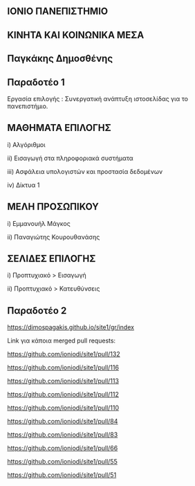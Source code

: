 ## ΙΟΝΙΟ ΠΑΝΕΠΙΣΤΗΜΙΟ

## ΚΙΝΗΤΑ ΚΑΙ ΚΟΙΝΩΝΙΚΑ ΜΕΣΑ

## Παγκάκης Δημοσθένης

## Παραδοτέο 1

Εργασία επιλογής : Συνεργατική ανάπτυξη ιστοσελίδας για το πανεπιστήμιο.

## ΜΑΘΗΜΑΤΑ ΕΠΙΛΟΓΗΣ

i) Αλγόριθμοι

ii) Εισαγωγή στα πληροφοριακά συστήματα

iii) Ασφάλεια υπολογιστών και προστασία δεδομένων

iv) Δίκτυα 1

## ΜΕΛΗ ΠΡΟΣΩΠΙΚΟΥ

i) Εμμανουήλ Μάγκος

ii) Παναγιώτης Κουρουθανάσης

## ΣΕΛΙΔΕΣ ΕΠΙΛΟΓΗΣ

i) Προπτυχιακό > Εισαγωγή

ii) Προπτυχιακό > Κατευθύνσεις

## Παραδοτέο 2

https://dimospagakis.github.io/site1/gr/index

Link για κάποια merged pull requests:

https://github.com/ioniodi/site1/pull/132

https://github.com/ioniodi/site1/pull/116

https://github.com/ioniodi/site1/pull/113

https://github.com/ioniodi/site1/pull/112

https://github.com/ioniodi/site1/pull/110

https://github.com/ioniodi/site1/pull/84

https://github.com/ioniodi/site1/pull/83

https://github.com/ioniodi/site1/pull/66

https://github.com/ioniodi/site1/pull/55

https://github.com/ioniodi/site1/pull/51
